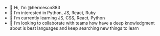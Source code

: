- 👋 Hi, I’m @hermeson883
- 👀 I’m interested in Python, JS, React, Ruby
- 🌱 I’m currently learning JS, CSS, React, Python
- 💞️ I’m looking to collaborate with teams how have a deep knowledgment about is best languages and keep searching new things to learn


<!---
hermeson883/hermeson883 is a ✨ special ✨ repository because its `README.md` (this file) appears on your GitHub profile.
You can click the Preview link to take a look at your changes.
--->
